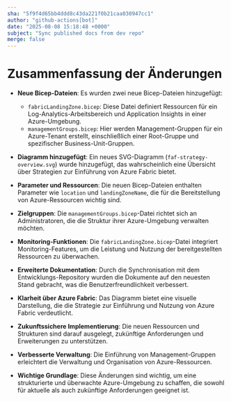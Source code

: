 ```yaml
---
sha: "5f9f4d65bb4ddd8c43da221f0b21caa030947cc1"
author: "github-actions[bot]"
date: "2025-08-08 15:18:48 +0000"
subject: "Sync published docs from dev repo"
merge: false
---
```


# Zusammenfassung der Änderungen

- **Neue Bicep-Dateien**: Es wurden zwei neue Bicep-Dateien hinzugefügt:
  - `fabricLandingZone.bicep`: Diese Datei definiert Ressourcen für ein Log-Analytics-Arbeitsbereich und Application Insights in einer Azure-Umgebung.
  - `managementGroups.bicep`: Hier werden Management-Gruppen für ein Azure-Tenant erstellt, einschließlich einer Root-Gruppe und spezifischer Business-Unit-Gruppen.

- **Diagramm hinzugefügt**: Ein neues SVG-Diagramm (`faf-strategy-overview.svg`) wurde hinzugefügt, das wahrscheinlich eine Übersicht über Strategien zur Einführung von Azure Fabric bietet.

- **Parameter und Ressourcen**: Die neuen Bicep-Dateien enthalten Parameter wie `location` und `landingZoneName`, die für die Bereitstellung von Azure-Ressourcen wichtig sind.

- **Zielgruppen**: Die `managementGroups.bicep`-Datei richtet sich an Administratoren, die die Struktur ihrer Azure-Umgebung verwalten möchten.

- **Monitoring-Funktionen**: Die `fabricLandingZone.bicep`-Datei integriert Monitoring-Features, um die Leistung und Nutzung der bereitgestellten Ressourcen zu überwachen.

- **Erweiterte Dokumentation**: Durch die Synchronisation mit dem Entwicklungs-Repository wurden die Dokumente auf den neuesten Stand gebracht, was die Benutzerfreundlichkeit verbessert.

- **Klarheit über Azure Fabric**: Das Diagramm bietet eine visuelle Darstellung, die die Strategie zur Einführung und Nutzung von Azure Fabric verdeutlicht.

- **Zukunftssichere Implementierung**: Die neuen Ressourcen und Strukturen sind darauf ausgelegt, zukünftige Anforderungen und Erweiterungen zu unterstützen.

- **Verbesserte Verwaltung**: Die Einführung von Management-Gruppen erleichtert die Verwaltung und Organisation von Azure-Ressourcen.

- **Wichtige Grundlage**: Diese Änderungen sind wichtig, um eine strukturierte und überwachte Azure-Umgebung zu schaffen, die sowohl für aktuelle als auch zukünftige Anforderungen geeignet ist.

